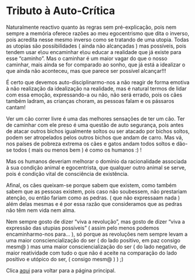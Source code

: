 # Tributo à Auto-Crítica

Naturalmente reactivo quanto às regras sem pré-explicação, pois nem sempre a memória oferece razões ao meu egocentrismo que dita o inverso, pois acredita nesse mesmo inverso como se tratando de uma utopia. Todas as utopias são possibilidades ( ainda não alcançadas ) mas possíveis, pois tendem usar e\ou encaminhar e\ou educar a realidade que já existe para esse “caminho”. Mas o caminhar é um maior vagar do que o nosso caminhar, mais ainda se for comparado ao sonho, que já está a idealizar o que ainda não aconteceu, mas que parece ser possível alcançar!!!

É certo que devemos auto-disciplinarmo-nos a não reagir de forma emotiva à não realização da idealização na realidade, mas é natural termos de lidar com essa emoção, expressando-a ou não, não será errado, pois os cães também ladram, as crianças choram, as pessoas falam e os pássaros cantam!

Ver um cão correr livre é uma das melhores sensações de ter um cão. Ter de caminhar com ele preso é uma questão de auto segurança, pois antes de atacar outros bichos igualmente soltos ou ser atacado por bichos soltos, podem ser atropelados pelos outros bichos que andam de carro. Mas vá, nos países de pobreza extrema os cães e gatos andam todos soltos e dão-se todos ( mais ou menos bem ) é como os humanos :) !

Mas os humanos deveriam melhorar o domínio da racionalidade associada à sua condição animal e egocentrista, que qualquer outro animal se serve, pois é condição vital de consciência de existência.

Afinal, os cães queixam-se porque sabem que existem, como também sabem que as pessoas existem, pois caso não soubessem, não prestariam atenção, ou então fariam como as pedras. ( que não expressaam nada ) além delas mesmas e é por essa razão que consideramos que as pedras não têm nem vida nem alma.

Nem sempre gosto de dizer “viva a revolução”, mas gosto de dizer “viva a expressão das utupias possíveis” ( assim pelo menos podemos encaminharmo-nos para... ), só porque as revoluções nem sempre levam a uma maior consciencialização do ser ( do lado positivo, em paz consigo mesm@ ) mas uma maior consciencialização do ser ( do lado negativo, de maior reatividade com tudo o que não é aceite na comparação do lado positivo e utópico do ser, ( consigo mesm@ ) ) ;)  

Clica [aqui](../README.md) para voltar para a página principal.
